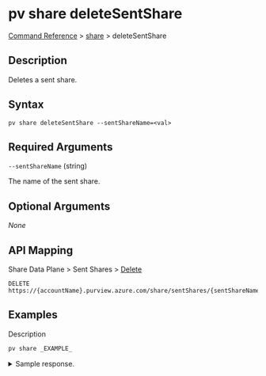 # pv share deleteSentShare

[Command Reference](../../../README.md#command-reference) > [share](./main.md) >  deleteSentShare

## Description

Deletes a sent share.

## Syntax

```
pv share deleteSentShare --sentShareName=<val>
```

## Required Arguments

`--sentShareName` (string)

The name of the sent share.

## Optional Arguments

*None*

## API Mapping

Share Data Plane > Sent Shares > [Delete](https://docs.microsoft.com/en-us/rest/api/purview/sharedataplane/sent-shares/delete)
```
DELETE https://{accountName}.purview.azure.com/share/sentShares/{sentShareName}
```

## Examples

Description
```powershell
pv share _EXAMPLE_
```


<details><summary>Sample response.</summary>
<p>

```json
{
    "key": "value"
}
```
</p>
</details>
